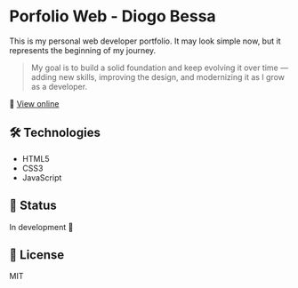 # Porfolio Web - Diogo Bessa

This is my personal web developer portfolio. It may look simple now, but it represents the beginning of my journey.

> My goal is to build a solid foundation and keep evolving it over time — adding new skills, improving the design, and modernizing it as I grow as a developer.

🔗 [View online](bessaportfolio.netlify.app)

## 🛠️ Technologies
- HTML5
- CSS3
- JavaScript

## 📌 Status
In development 🚧

## 📄 License
MIT

